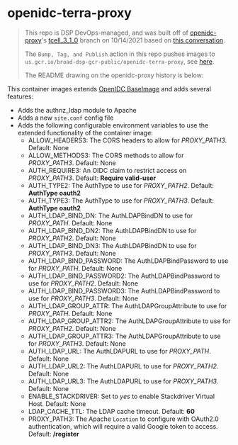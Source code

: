 # openidc-terra-proxy

> This repo is DSP DevOps-managed, and was built off of [openidc-proxy](https://github.com/broadinstitute/openidc-proxy)'s [tcell_3_1_0](https://github.com/broadinstitute/openidc-proxy/tree/tcell_3_1_0) branch on 10/14/2021 based on [this conversation](https://broadinstitute.slack.com/archives/CADM7MZ35/p1634137067113800).
>
> The `Bump, Tag, and Publish` action in this repo pushes images to `us.gcr.io/broad-dsp-gcr-public/openidc-terra-proxy`, see [here](https://console.cloud.google.com/gcr/images/broad-dsp-gcr-public/us/openidc-terra-proxy?project=broad-dsp-gcr-public).
>
> The README drawing on the openidc-proxy history is below:

This container images extends [OpenIDC BaseImage][1] and adds several features:

* Adds the authnz_ldap module to Apache
* Adds a new `site.conf` config file
* Adds the following configurable environment variables to use the extended functionality of the container image:
  * ALLOW_HEADERS3: The CORS headers to allow for *PROXY_PATH3*.  Default:  None
  * ALLOW_METHODS3: The CORS methods to allow for *PROXY_PATH3*.  Default:  None
  * AUTH_REQUIRE3: An OIDC claim to restrict access on *PROXY_PATH3*.  Default: __Require valid-user__
  * AUTH_TYPE2: The AuthType to use for *PROXY_PATH2*.  Default: __AuthType oauth2__
  * AUTH_TYPE3: The AuthType to use for *PROXY_PATH3*.  Default: __AuthType oauth2__
  * AUTH_LDAP_BIND_DN: The AuthLDAPBindDN to use for *PROXY_PATH*.  Default: None
  * AUTH_LDAP_BIND_DN2: The AuthLDAPBindDN to use for *PROXY_PATH2*.  Default: None
  * AUTH_LDAP_BIND_DN3: The AuthLDAPBindDN to use for *PROXY_PATH3*.  Default: None
  * AUTH_LDAP_BIND_PASSWORD: The AuthLDAPBindPassword to use for *PROXY_PATH*.  Default: None
  * AUTH_LDAP_BIND_PASSWORD2: The AuthLDAPBindPassword to use for *PROXY_PATH2*.  Default: None
  * AUTH_LDAP_BIND_PASSWORD3: The AuthLDAPBindPassword to use for *PROXY_PATH3*.  Default: None
  * AUTH_LDAP_GROUP_ATTR: The AuthLDAPGroupAttribute to use for *PROXY_PATH*.  Default: None
  * AUTH_LDAP_GROUP_ATTR2: The AuthLDAPGroupAttribute to use for *PROXY_PATH2*.  Default: None
  * AUTH_LDAP_GROUP_ATTR3: The AuthLDAPGroupAttribute to use for *PROXY_PATH3*.  Default: None
  * AUTH_LDAP_URL: The AuthLDAPURL to use for *PROXY_PATH*.  Default: None
  * AUTH_LDAP_URL2: The AuthLDAPURL to use for *PROXY_PATH2*.  Default: None
  * AUTH_LDAP_URL3: The AuthLDAPURL to use for *PROXY_PATH3*.  Default: None
  * ENABLE_STACKDRIVER: Set to *yes* to enable Stackdriver Virtual Host. Default: None
  * LDAP_CACHE_TTL: The LDAP cache timeout.  Default: __60__
  * PROXY_PATH3: The Apache `Location` to configure with OAuth2.0 authentication, which will require a valid Google token to access.  Default: __/register__

[1]: https://github.com/broadinstitute/openidc-baseimage "OpenIDC BaseImage"

